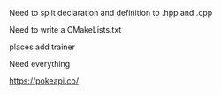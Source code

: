 Need to split declaration and definition to .hpp and .cpp

Need to write a CMakeLists.txt

places add trainer

Need everything

https://pokeapi.co/